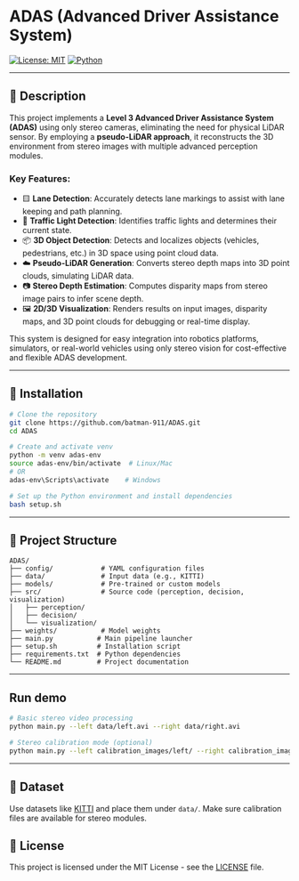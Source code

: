# ADAS (Advanced Driver Assistance System)

[![License: MIT](https://img.shields.io/badge/License-MIT-yellow.svg)](LICENSE)
[![Python](https://img.shields.io/badge/Python-3.9%2B-blue.svg)](https://www.python.org/)

---

## 📜 Description

This project implements a **Level 3 Advanced Driver Assistance System (ADAS)** using only stereo cameras, eliminating the need for physical LiDAR sensor. By employing a **pseudo-LiDAR approach**, it reconstructs the 3D environment from stereo images with multiple advanced perception modules.

### Key Features:

- 🟨 **Lane Detection**: Accurately detects lane markings to assist with lane keeping and path planning.
- 🚦 **Traffic Light Detection**: Identifies traffic lights and determines their current state.
- 📦 **3D Object Detection**: Detects and localizes objects (vehicles, pedestrians, etc.) in 3D space using point cloud data.
- ☁️ **Pseudo-LiDAR Generation**: Converts stereo depth maps into 3D point clouds, simulating LiDAR data.
- 📷 **Stereo Depth Estimation**: Computes disparity maps from stereo image pairs to infer scene depth.
- 🖼️ **2D/3D Visualization**: Renders results on input images, disparity maps, and 3D point clouds for debugging or real-time display.

This system is designed for easy integration into robotics platforms, simulators, or real-world vehicles using only stereo vision for cost-effective and flexible ADAS development.

---

## 🔧 Installation

```bash
# Clone the repository
git clone https://github.com/batman-911/ADAS.git
cd ADAS

# Create and activate venv
python -m venv adas-env
source adas-env/bin/activate  # Linux/Mac
# OR
adas-env\Scripts\activate    # Windows

# Set up the Python environment and install dependencies
bash setup.sh
```
---

## 📁 Project Structure

```text
ADAS/
├── config/            # YAML configuration files
├── data/              # Input data (e.g., KITTI)
├── models/            # Pre-trained or custom models
├── src/               # Source code (perception, decision, visualization)
│   ├── perception/
│   ├── decision/
│   └── visualization/
├── weights/           # Model weights
├── main.py           # Main pipeline launcher
├── setup.sh          # Installation script
├── requirements.txt  # Python dependencies
└── README.md         # Project documentation
```

---

## Run demo

```bash
# Basic stereo video processing
python main.py --left data/left.avi --right data/right.avi

# Stereo calibration mode (optional)
python main.py --left calibration_images/left/ --right calibration_images/right/ --calibrate
```
---

## 📁 Dataset

Use datasets like [KITTI](http://www.cvlibs.net/datasets/kitti/) and place them under `data/`.
Make sure calibration files are available for stereo modules.

## 📜 License

This project is licensed under the MIT License - see the [LICENSE](LICENSE) file.
